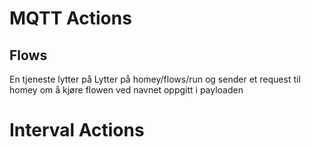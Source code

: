 # MQTT Actions
## Flows
En tjeneste lytter på Lytter på homey/flows/run og sender et request til homey om å kjøre flowen ved navnet oppgitt i payloaden

# Interval Actions